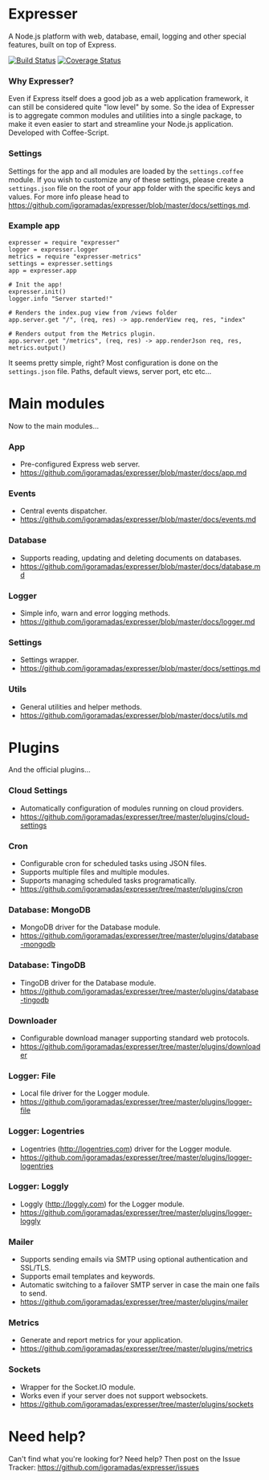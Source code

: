# Expresser

A Node.js platform with web, database, email, logging and other special features, built on top of Express.

[![Build Status](https://travis-ci.org/igoramadas/expresser.png?branch=master)](https://travis-ci.org/igoramadas/expresser)
[![Coverage Status](https://coveralls.io/repos/github/igoramadas/expresser/badge.svg?branch=master)](https://coveralls.io/github/igoramadas/expresser?branch=master)

### Why Expresser?

Even if Express itself does a good job as a web application framework, it can still be considered quite "low level"
by some. So the idea of Expresser is to aggregate common modules and utilities into a single package, to make it
even easier to start and streamline your Node.js application. Developed with Coffee-Script.

### Settings

Settings for the app and all modules are loaded by the `settings.coffee` module. If you wish to customize any of
these settings, please create a `settings.json` file on the root of your app folder with the specific keys
and values. For more info please head to https://github.com/igoramadas/expresser/blob/master/docs/settings.md.

### Example app

    expresser = require "expresser"
    logger = expresser.logger
    metrics = require "expresser-metrics"
    settings = expresser.settings
    app = expresser.app

    # Init the app!
    expresser.init()
    logger.info "Server started!"

    # Renders the index.pug view from /views folder
    app.server.get "/", (req, res) -> app.renderView req, res, "index"

    # Renders output from the Metrics plugin.
    app.server.get "/metrics", (req, res) -> app.renderJson req, res, metrics.output()

It seems pretty simple, right? Most configuration is done on the `settings.json` file. Paths, default views,
server port, etc etc...

# Main modules

Now to the main modules...

### App
*   Pre-configured Express web server.
*   https://github.com/igoramadas/expresser/blob/master/docs/app.md

### Events
*   Central events dispatcher.
*   https://github.com/igoramadas/expresser/blob/master/docs/events.md

### Database
*   Supports reading, updating and deleting documents on databases.
*   https://github.com/igoramadas/expresser/blob/master/docs/database.md

### Logger
*   Simple info, warn and error logging methods.
*   https://github.com/igoramadas/expresser/blob/master/docs/logger.md

### Settings
*   Settings wrapper.
*   https://github.com/igoramadas/expresser/blob/master/docs/settings.md

### Utils
*   General utilities and helper methods.
*   https://github.com/igoramadas/expresser/blob/master/docs/utils.md

# Plugins

And the official plugins...

### Cloud Settings
*   Automatically configuration of modules running on cloud providers.
*   https://github.com/igoramadas/expresser/tree/master/plugins/cloud-settings

### Cron
*   Configurable cron for scheduled tasks using JSON files.
*   Supports multiple files and multiple modules.
*   Supports managing scheduled tasks programatically.
*   https://github.com/igoramadas/expresser/tree/master/plugins/cron

### Database: MongoDB
*   MongoDB driver for the Database module.
*   https://github.com/igoramadas/expresser/tree/master/plugins/database-mongodb

### Database: TingoDB
*   TingoDB driver for the Database module.
*   https://github.com/igoramadas/expresser/tree/master/plugins/database-tingodb

### Downloader
*   Configurable download manager supporting standard web protocols.
*   https://github.com/igoramadas/expresser/tree/master/plugins/downloader

### Logger: File
*   Local file driver for the Logger module.
*   https://github.com/igoramadas/expresser/tree/master/plugins/logger-file

### Logger: Logentries
*   Logentries (http://logentries.com) driver for the Logger module.
*   https://github.com/igoramadas/expresser/tree/master/plugins/logger-logentries

### Logger: Loggly
*   Loggly (http://loggly.com) for the Logger module.
*   https://github.com/igoramadas/expresser/tree/master/plugins/logger-loggly

### Mailer
*   Supports sending emails via SMTP using optional authentication and SSL/TLS.
*   Supports email templates and keywords.
*   Automatic switching to a failover SMTP server in case the main one fails to send.
*   https://github.com/igoramadas/expresser/tree/master/plugins/mailer

### Metrics
*   Generate and report metrics for your application.
*   https://github.com/igoramadas/expresser/tree/master/plugins/metrics

### Sockets
*   Wrapper for the Socket.IO module.
*   Works even if your server does not support websockets.
*   https://github.com/igoramadas/expresser/tree/master/plugins/sockets

# Need help?

Can't find what you're looking for? Need help? Then post on the Issue Tracker: https://github.com/igoramadas/expresser/issues
